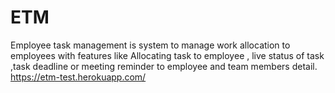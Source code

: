 # ETM
Employee task management is system to manage work allocation to employees with features like Allocating task to employee , live status of task ,task deadline or meeting reminder to employee and team members detail.
https://etm-test.herokuapp.com/
